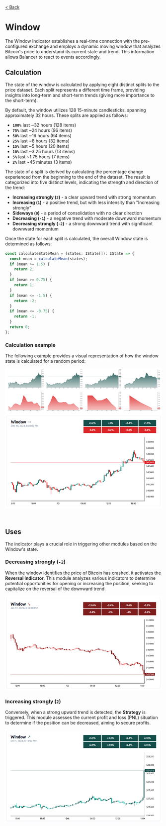 [< Back](../../../README.md)

# Window

The Window Indicator establishes a real-time connection with the pre-configured exchange and employs a dynamic moving window that analyzes Bitcoin's price to understand its current state and trend. This information allows Balancer to react to events accordingly.

## Calculation

The state of the window is calculated by applying eight distinct splits to the price dataset. Each split represents a different time frame, providing insights into long-term and short-term trends (giving more importance to the short-term).

By default, the window utilizes 128 15-minute candlesticks, spanning approximately 32 hours. These splits are applied as follows:

- **`100%`** last ~32 hours (128 items)
- **`75%`** last ~24 hours (96 items)
- **`50%`** last ~16 hours (64 items)
- **`25%`** last ~8 hours (32 items)
- **`15%`** last ~5 hours (20 items)
- **`10%`** last ~3.25 hours (13 items)
- **`5%`** last ~1.75 hours (7 items)
- **`2%`** last ~45 minutes (3 items)

The state of a split is derived by calculating the percentage change experienced from the beginning to the end of the dataset. The result is categorized into five distinct levels, indicating the strength and direction of the trend:

- **Increasing strongly (`2`)** - a clear upward trend with strong momentum
- **Increasing (`1`)** - a positive trend, but with less intensity than "Increasing strongly"
- **Sideways (`0`)** - a period of consolidation with no clear direction
- **Decreasing (`-1`)** - a negative trend with moderate downward momentum
- **Decreasing strongly (`-2`)** - a strong downward trend with significant downward momentum

Once the state for each split is calculated, the overall Window state is determined as follows:

```typescript
const calculateStateMean = (states: IState[]): IState => {
  const mean = calculateMean(states);
  if (mean >= 1.5) {
    return 2;
  }
  if (mean >= 0.75) {
    return 1;
  }
  if (mean <= -1.5) {
    return -2;
  }
  if (mean <= -0.75) {
    return -1;
  }
  return 0;
};
```

### Calculation example

The following example provides a visual representation of how the window state is calculated for a random period:

![Example of how the state of the window is calculated](./window-state-calculation.png)

<br/>

## Uses

The indicator plays a crucial role in triggering other modules based on the Window's state.

### Decreasing strongly (`-2`)

When the window identifies the price of Bitcoin has crashed, it activates the **Reversal Indicator**. This module analyzes various indicators to determine potential opportunities for opening or increasing the position, seeking to capitalize on the reversal of the downward trend.

![Example of a window that is decreasing strongly](./decreasing-strongly.png)

### Increasing strongly (`2`)

Conversely, when a strong upward trend is detected, the **Strategy** is triggered. This module assesses the current profit and loss (PNL) situation to determine if the position can be decreased, aiming to secure profits.

![Example of a window that is increasing strongly](./increasing-strongly.png)

